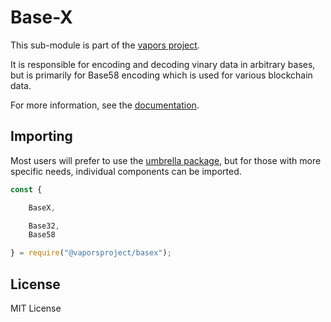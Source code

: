 Base-X
======

This sub-module is part of the [vapors project](https://github.com/vaporsjs/vapors.js).

It is responsible for encoding and decoding vinary data in arbitrary bases, but
is primarily for Base58 encoding which is used for various blockchain data.

For more information, see the [documentation](https://docs.vapors.io/v5/api/utils/encoding/).

Importing
---------

Most users will prefer to use the [umbrella package](https://www.npmjs.com/package/vapors),
but for those with more specific needs, individual components can be imported.

```javascript
const {

    BaseX,

    Base32,
    Base58

} = require("@vaporsproject/basex");
```

License
-------

MIT License
